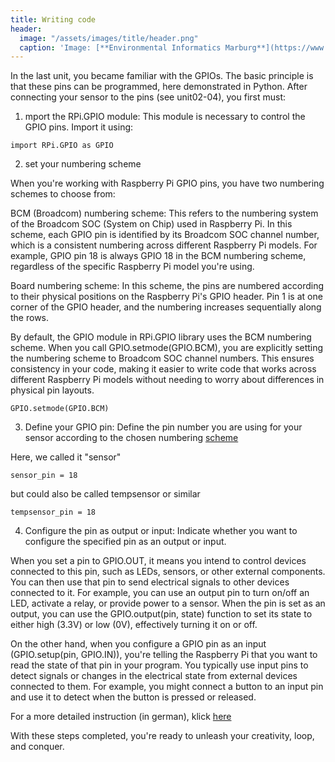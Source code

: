 ```yaml
---
title: Writing code
header:
  image: "/assets/images/title/header.png"
  caption: 'Image: [**Environmental Informatics Marburg**](https://www.uni-marburg.de/en/fb19/disciplines/physisch/environmentalinformatics)'
---
```


In the last unit, you became familiar with the GPIOs. The basic principle is that these pins can be programmed, here demonstrated in Python. After connecting your sensor to the pins (see unit02-04), you first must:

1) mport the RPi.GPIO module: This module is necessary to control the GPIO pins. Import it using:

```
import RPi.GPIO as GPIO
```

2) set your numbering scheme

When you're working with Raspberry Pi GPIO pins, you have two numbering schemes to choose from:

BCM (Broadcom) numbering scheme: This refers to the numbering system of the Broadcom SOC (System on Chip) used in Raspberry Pi. In this scheme, each GPIO pin is identified by its Broadcom SOC channel number, which is a consistent numbering across different Raspberry Pi models. For example, GPIO pin 18 is always GPIO 18 in the BCM numbering scheme, regardless of the specific Raspberry Pi model you're using.

Board numbering scheme: In this scheme, the pins are numbered according to their physical positions on the Raspberry Pi's GPIO header. Pin 1 is at one corner of the GPIO header, and the numbering increases sequentially along the rows.

By default, the GPIO module in RPi.GPIO library uses the BCM numbering scheme. When you call GPIO.setmode(GPIO.BCM), you are explicitly setting the numbering scheme to Broadcom SOC channel numbers. This ensures consistency in your code, making it easier to write code that works across different Raspberry Pi models without needing to worry about differences in physical pin layouts.

```
GPIO.setmode(GPIO.BCM)
```


3) Define your GPIO pin:
Define the pin number you are using for your sensor according to the chosen numbering [scheme](hhttps://raspberrypi.stackexchange.com/questions/12966/what-is-the-difference-between-board-and-bcm-for-gpio-pin-numbering) 

Here, we called it "sensor"
```
sensor_pin = 18
```

but could also be called tempsensor or similar 

```
tempsensor_pin = 18
```

4) Configure the pin as output or input:
Indicate whether you want to configure the specified pin as an output or input. 

When you set a pin to GPIO.OUT, it means you intend to control devices connected to this pin, such as LEDs, sensors, or other external components. You can then use that pin to send electrical signals to other devices connected to it. For example, you can use an output pin to turn on/off an LED, activate a relay, or provide power to a sensor. When the pin is set as an output, you can use the GPIO.output(pin, state) function to set its state to either high (3.3V) or low (0V), effectively turning it on or off.

On the other hand, when you configure a GPIO pin as an input (GPIO.setup(pin, GPIO.IN)), you're telling the Raspberry Pi that you want to read the state of that pin in your program. You typically use input pins to detect signals or changes in the electrical state from external devices connected to them. For example, you might connect a button to an input pin and use it to detect when the button is pressed or released.


For a more detailed instruction (in german), klick [here](https://tutorials-raspberrypi.de/raspberry-pi-gpio-erklaerung-beginner-programmierung-lernen/)

With these steps completed, you're ready to unleash your creativity, loop, and conquer.

